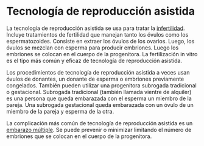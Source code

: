 Tecnología de reproducción asistida
===================================


La tecnología de reproducción asistida se usa para tratar la [infertilidad](https://medlineplus.gov/spanish/infertility.html). Incluye tratamientos de fertilidad que manejan tanto los óvulos como los espermatozoides. Consiste en extraer los óvulos de los ovarios. Luego, los óvulos se mezclan con esperma para producir embriones. Luego los embriones se colocan en el cuerpo de la progenitora. La fertilización in vitro es el tipo más común y eficaz de tecnología de reproducción asistida.


Los procedimientos de tecnología de reproducción asistida a veces usan óvulos de donantes, un donante de esperma o embriones previamente congelados. También pueden utilizar una progenitora subrogada tradicional o gestacional. Subrogada tradicional (también llamada vientre de alquiler) es una persona que queda embarazada con el esperma un miembro de la pareja. Una subrogada gestacional queda embarazada con un óvulo de un miembro de la pareja y esperma de la otra.


La complicación más común de tecnología de reproducción asistida es un [embarazo múltiple](https://medlineplus.gov/spanish/twinstripletsmultiplebirths.html). Se puede prevenir o minimizar limitando el número de embriones que se colocan en el cuerpo de la progenitora.

